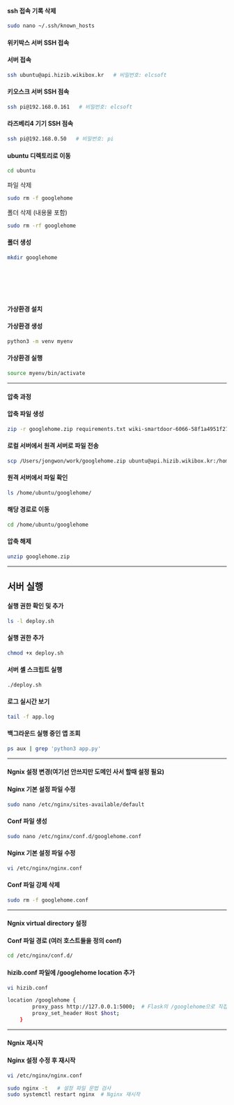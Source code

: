 #### ssh 접속 기록 삭제

```bash
sudo nano ~/.ssh/known_hosts

```
#### 위키박스 서버 SSH 접속

#### 서버 접속
```bash
ssh ubuntu@api.hizib.wikibox.kr   # 비밀번호: elcsoft
```

#### 키오스크 서버 SSH 점속
```bash
ssh pi@192.168.0.161   # 비밀번호: elcsoft
```

#### 라즈베리4 기기 SSH 점속
```bash
ssh pi@192.168.0.50   # 비밀번호: pi
```

#### ubuntu 디렉토리로 이동

```bash
cd ubuntu
```

파일 삭제
```bash
sudo rm -f googlehome
```

폴더 삭제 (내용물 포함)
```bash
sudo rm -rf googlehome
```

#### 폴더 생성
```bash
mkdir googlehome
```

<br><br>
---
#### 가상환경 설치

#### 가상환경 생성

```bash
python3 -m venv myenv
```

#### 가상환경 실행
```bash
source myenv/bin/activate
```
---

#### 압축 과정

#### 압축 파일 생성

```bash
zip -r googlehome.zip requirements.txt wiki-smartdoor-6066-58f1a4951f27.json deploy.sh templates app.py config.json
```

#### 로컬 서버에서 원격 서버로 파일 전송
```bash
scp /Users/jongwon/work/googlehome.zip ubuntu@api.hizib.wikibox.kr:/home/ubuntu/googlehome/
```

#### 원격 서버에서 파일 확인

```bash
ls /home/ubuntu/googlehome/
```

#### 해당 경로로 이동

```bash
cd /home/ubuntu/googlehome
```

#### 압축 해제

```bash
unzip googlehome.zip
```

---
## 서버 실행
#### 실행 권한 확인 및 추가

```bash
ls -l deploy.sh
```

#### 실행 권한 추가
```bash
chmod +x deploy.sh
```


#### 서버 셸 스크립트 실행
```bash
./deploy.sh
```

#### 로그 실시간 보기

```bash
tail -f app.log
```

#### 백그라운드 실행 중인 앱 조회
```bash
ps aux | grep 'python3 app.py'
```


---
#### Ngnix 설정 변경(여기선 안쓰지만 도메인 사서 할때 설정 필요)
#### Nginx 기본 설정 파일 수정

```bash
sudo nano /etc/nginx/sites-available/default
```
#### Conf 파일 생성

```bash
sudo nano /etc/nginx/conf.d/googlehome.conf
```

#### Nginx 기본 설정 파일 수정

```bash
vi /etc/nginx/nginx.conf
```

#### Conf 파일 강제 삭제

```bash
sudo rm -f googlehome.conf
```

---
#### Ngnix virtual directory 설정

#### Conf 파일 경로 (여러 호스트들을 정의 conf)

```bash
cd /etc/nginx/conf.d/
```

#### hizib.conf 파일에 /googlehome location 추가

```bash
vi hizib.conf
```

```bash
location /googlehome {
        proxy_pass http://127.0.0.1:5000;  # Flask의 /googlehome으로 직접 전달
        proxy_set_header Host $host;
    }
```
---
#### Ngnix 재시작

#### Nginx 설정 수정 후 재시작
```bash
vi /etc/nginx/nginx.conf
```

```bash
sudo nginx -t   # 설정 파일 문법 검사
sudo systemctl restart nginx  # Nginx 재시작
```
